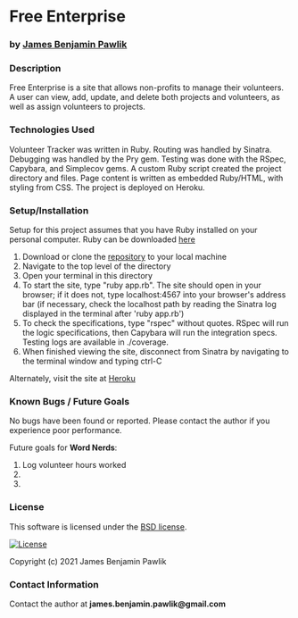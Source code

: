# __Free Enterprise__

### by [James Benjamin Pawlik](http://github.com/jbpawlik)

### __Description__
Free Enterprise is a site that allows non-profits to manage their volunteers. A user can view, add, update, and delete both projects and volunteers, as well as assign volunteers to projects.


### __Technologies Used__
Volunteer Tracker was written in Ruby. Routing was handled by Sinatra. Debugging was handled by the Pry gem. Testing was done with the RSpec, Capybara, and Simplecov gems. A custom Ruby script created the project directory and files. Page content is written as embedded Ruby/HTML, with styling from CSS. The project is deployed on Heroku.

### __Setup/Installation__
Setup for this project assumes that you have Ruby installed on your personal computer. Ruby can be downloaded [here](https://www.ruby-lang.org/en/downloads/)
1. Download or clone the [repository](http://github.com/jbpawlik/volunteer_tracker) to your local machine
2. Navigate to the top level of the directory
3. Open your terminal in this directory
4. To start the site, type "ruby app.rb". The site should open in your browser; if it does not, type localhost:4567 into your browser's address bar (if necessary, check the localhost path by reading the Sinatra log displayed in the terminal after 'ruby app.rb')
5. To check the specifications, type "rspec" without quotes. RSpec will run the logic specifications, then Capybara will run the integration specs. Testing logs are available in ./coverage.
6. When finished viewing the site, disconnect from Sinatra by navigating to the terminal window and typing ctrl-C

Alternately, visit the site at [Heroku](https://volunteertracker.herokuapp.com)

### __Known Bugs / Future Goals__
No bugs have been found or reported. Please contact the author if you experience poor performance.

Future goals for __Word Nerds__:
1. Log volunteer hours worked
2. 
3. 

### __License__
This software is licensed under the [BSD license](license.txt).

[![License](https://img.shields.io/badge/License-BSD%202--Clause-orange.svg)](https://opensource.org/licenses/BSD-2-Clause)

Copyright (c) 2021 James Benjamin Pawlik

### __Contact Information__
Contact the author at __james.benjamin.pawlik@gmail.com__
